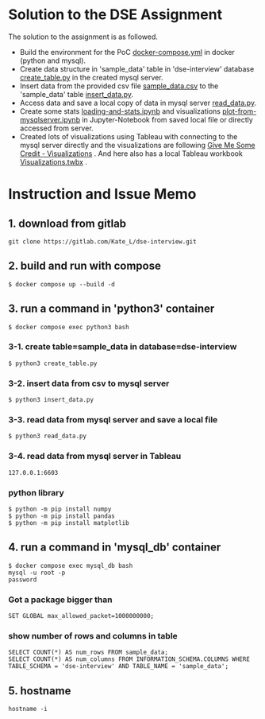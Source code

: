 # Solution to the DSE Assignment

The solution to the assignment is as followed.

* Build the environment for the PoC [docker-compose.yml](docker-compose.yml) in docker (python and mysql).
* Create data structure in 'sample_data' table in 'dse-interview' database [create_table.py](python/create_table.py) in the created mysql server.
* Insert data from the provided csv file [sample_data.csv](python/sample_data.csv) to the 'sample_data' table [insert_data.py](python/insert_data.py).
* Access data and save a local copy of data in mysql server [read_data.py](python/read_data.py). 
* Create some stats [loading-and-stats.ipynb](python/loading-and-stats.ipynb) and visualizations [plot-from-mysqlserver.ipynb](python/plot-from-mysqlserver.ipynb) in Jupyter-Notebook from saved local file or directly accessed from server.
* Created lots of visualizations using Tableau with connecting to the mysql server directly and the visualizations are following [Give Me Some Credit - Visualizations](https://public.tableau.com/app/profile/ying.wang2930/viz/GiveMeSomeCredit-Visualizations/NDplots) . And here also has a local Tableau workbook [Visualizations.twbx](Visualizations.twbx) .




# Instruction and Issue Memo

## 1. download from gitlab
```
git clone https://gitlab.com/Kate_L/dse-interview.git
```

## 2. build and run with compose
```
$ docker compose up --build -d
```

## 3. run a command in 'python3' container
```
$ docker compose exec python3 bash
```

### 3-1. create table=sample_data in database=dse-interview
```
$ python3 create_table.py
```
### 3-2. insert data from csv to mysql server 
```
$ python3 insert_data.py
```
### 3-3. read data from mysql server and save a local file
```
$ python3 read_data.py
```
### 3-4. read data from mysql server in Tableau
```127.0.0.1:6603```


### python library
```
$ python -m pip install numpy
$ python -m pip install pandas
$ python -m pip install matplotlib
```

## 4. run a command in 'mysql_db' container
```
$ docker compose exec mysql_db bash
mysql -u root -p
password
```
### Got a package bigger than
```
SET GLOBAL max_allowed_packet=1000000000;
```

### show number of rows and columns in table
```
SELECT COUNT(*) AS num_rows FROM sample_data;
SELECT COUNT(*) AS num_columns FROM INFORMATION_SCHEMA.COLUMNS WHERE TABLE_SCHEMA = 'dse-interview' AND TABLE_NAME = 'sample_data';
```

## 5. hostname
```
hostname -i
```